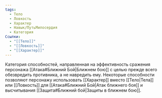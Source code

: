 ```yaml
---
tags:
  - Тело
  - Ловкость
  - Характер
  - Навык/ПутьМилосердия
  - Категория
Ссылки:
  - "[[Тело]]"
  - "[[Ловкость]]"
  - "[[Характер]]"
---
```

Категория способностей, направленная на эффективность сражения персонажа [[Атака#Ближний Бой|Ближнем бою]] с целью прежде всего обезвредить противника, а не навредить ему. Некоторые способности позволяют персонажу использовать [[Характер]] вместо [[Тело|Тела]] или [[Ловкость]] для [[Атака#Ближний Бой|Атак ближнего боя]] и высчитывания [[Защита#Ближний бой|Защиты в ближнем бою]].